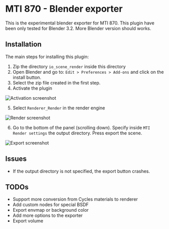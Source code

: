 # MTI 870 - Blender exporter

This is the experimental blender exporter for MTI 870. 
This plugin have been only tested for Blender 3.2. More Blender version should works.

## Installation

The main steps for installing this plugin:
1) Zip the directory `io_scene_render` inside this directory
2) Open Blender and go to: `Edit > Preferences > Add-ons` and click on the install button. 
3) Select the zip file created in the first step. 
4) Activate the plugin

![Activation screenshot](imgs/activate.png)

5) Select `Renderer_Render` in the render engine

![Render screenshot](imgs/engine.png)

6) Go to the bottom of the panel (scrolling down). Specify inside `MTI Render settings` the output directory. Press export the scene.

![Export screenshot](imgs/export.png)

## Issues
- If the output directory is not specified, the export button crashes.

## TODOs
- Support more conversion from Cycles materials to renderer
- Add custom nodes for special BSDF
- Export envmap or background color
- Add more options to the exporter
- Export volume
